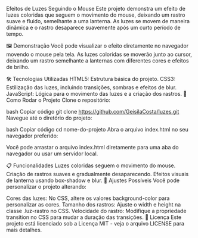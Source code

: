 Efeitos de Luzes Seguindo o Mouse
Este projeto demonstra um efeito de luzes coloridas que seguem o movimento do mouse, deixando um rastro suave e fluido, semelhante a uma lanterna. As luzes se movem de maneira dinâmica e o rastro desaparece suavemente após um curto período de tempo.

🖼️ Demonstração
Você pode visualizar o efeito diretamente no navegador movendo o mouse pela tela. As luzes coloridas se moverão junto ao cursor, deixando um rastro semelhante a lanternas com diferentes cores e efeitos de brilho.

🛠️ Tecnologias Utilizadas
HTML5: Estrutura básica do projeto.
CSS3: Estilização das luzes, incluindo transições, sombras e efeitos de blur.
JavaScript: Lógica para o movimento das luzes e a criação dos rastros.
🚀 Como Rodar o Projeto
Clone o repositório:

bash
Copiar código
git clone https://github.com/GeisilaCosta/luzes.git
Navegue até o diretório do projeto:

bash
Copiar código
cd nome-do-projeto
Abra o arquivo index.html no seu navegador preferido:

Você pode arrastar o arquivo index.html diretamente para uma aba do navegador ou usar um servidor local.

📋 Funcionalidades
Luzes coloridas seguem o movimento do mouse.
Criação de rastros suaves e gradualmente desaparecendo.
Efeitos visuais de lanterna usando box-shadow e blur.
🔧 Ajustes Possíveis
Você pode personalizar o projeto alterando:

Cores das luzes: No CSS, altere os valores background-color para personalizar as cores.
Tamanho dos rastros: Ajuste o width e height na classe .luz-rastro no CSS.
Velocidade do rastro: Modifique a propriedade transition no CSS para mudar a duração das transições.
📄 Licença
Este projeto está licenciado sob a Licença MIT - veja o arquivo LICENSE para mais detalhes.
